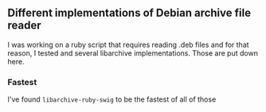 ## Different implementations of Debian archive file reader

I was working on a ruby script that requires reading .deb files
and for that reason, I tested and several libarchive implementations.
Those are put down here.

### Fastest

I've found `libarchive-ruby-swig` to be the fastest of all of those 